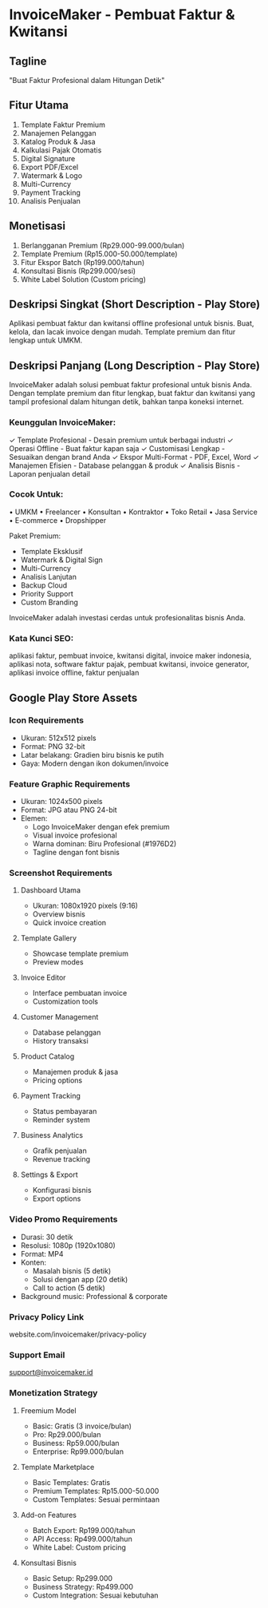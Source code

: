 # InvoiceMaker - Pembuat Faktur & Kwitansi

## Tagline
"Buat Faktur Profesional dalam Hitungan Detik"

## Fitur Utama
1. Template Faktur Premium
2. Manajemen Pelanggan
3. Katalog Produk & Jasa
4. Kalkulasi Pajak Otomatis
5. Digital Signature
6. Export PDF/Excel
7. Watermark & Logo
8. Multi-Currency
9. Payment Tracking
10. Analisis Penjualan

## Monetisasi
1. Berlangganan Premium (Rp29.000-99.000/bulan)
2. Template Premium (Rp15.000-50.000/template)
3. Fitur Ekspor Batch (Rp199.000/tahun)
4. Konsultasi Bisnis (Rp299.000/sesi)
5. White Label Solution (Custom pricing)

## Deskripsi Singkat (Short Description - Play Store)
Aplikasi pembuat faktur dan kwitansi offline profesional untuk bisnis. Buat, kelola, dan lacak invoice dengan mudah. Template premium dan fitur lengkap untuk UMKM.

## Deskripsi Panjang (Long Description - Play Store)
InvoiceMaker adalah solusi pembuat faktur profesional untuk bisnis Anda. Dengan template premium dan fitur lengkap, buat faktur dan kwitansi yang tampil profesional dalam hitungan detik, bahkan tanpa koneksi internet.

### Keunggulan InvoiceMaker:
✓ Template Profesional - Desain premium untuk berbagai industri
✓ Operasi Offline - Buat faktur kapan saja
✓ Customisasi Lengkap - Sesuaikan dengan brand Anda
✓ Ekspor Multi-Format - PDF, Excel, Word
✓ Manajemen Efisien - Database pelanggan & produk
✓ Analisis Bisnis - Laporan penjualan detail

### Cocok Untuk:
• UMKM
• Freelancer
• Konsultan
• Kontraktor
• Toko Retail
• Jasa Service
• E-commerce
• Dropshipper

Paket Premium:
- Template Eksklusif
- Watermark & Digital Sign
- Multi-Currency
- Analisis Lanjutan
- Backup Cloud
- Priority Support
- Custom Branding

InvoiceMaker adalah investasi cerdas untuk profesionalitas bisnis Anda.

### Kata Kunci SEO:
aplikasi faktur, pembuat invoice, kwitansi digital, invoice maker indonesia, aplikasi nota, software faktur pajak, pembuat kwitansi, invoice generator, aplikasi invoice offline, faktur penjualan

## Google Play Store Assets

### Icon Requirements
- Ukuran: 512x512 pixels
- Format: PNG 32-bit
- Latar belakang: Gradien biru bisnis ke putih
- Gaya: Modern dengan ikon dokumen/invoice

### Feature Graphic Requirements
- Ukuran: 1024x500 pixels
- Format: JPG atau PNG 24-bit
- Elemen:
  * Logo InvoiceMaker dengan efek premium
  * Visual invoice profesional
  * Warna dominan: Biru Profesional (#1976D2)
  * Tagline dengan font bisnis

### Screenshot Requirements
1. Dashboard Utama
   - Ukuran: 1080x1920 pixels (9:16)
   - Overview bisnis
   - Quick invoice creation

2. Template Gallery
   - Showcase template premium
   - Preview modes

3. Invoice Editor
   - Interface pembuatan invoice
   - Customization tools

4. Customer Management
   - Database pelanggan
   - History transaksi

5. Product Catalog
   - Manajemen produk & jasa
   - Pricing options

6. Payment Tracking
   - Status pembayaran
   - Reminder system

7. Business Analytics
   - Grafik penjualan
   - Revenue tracking

8. Settings & Export
   - Konfigurasi bisnis
   - Export options

### Video Promo Requirements
- Durasi: 30 detik
- Resolusi: 1080p (1920x1080)
- Format: MP4
- Konten:
  * Masalah bisnis (5 detik)
  * Solusi dengan app (20 detik)
  * Call to action (5 detik)
- Background music: Professional & corporate

### Privacy Policy Link
website.com/invoicemaker/privacy-policy

### Support Email
support@invoicemaker.id

### Monetization Strategy
1. Freemium Model
   - Basic: Gratis (3 invoice/bulan)
   - Pro: Rp29.000/bulan
   - Business: Rp59.000/bulan
   - Enterprise: Rp99.000/bulan

2. Template Marketplace
   - Basic Templates: Gratis
   - Premium Templates: Rp15.000-50.000
   - Custom Templates: Sesuai permintaan

3. Add-on Features
   - Batch Export: Rp199.000/tahun
   - API Access: Rp499.000/tahun
   - White Label: Custom pricing

4. Konsultasi Bisnis
   - Basic Setup: Rp299.000
   - Business Strategy: Rp499.000
   - Custom Integration: Sesuai kebutuhan 